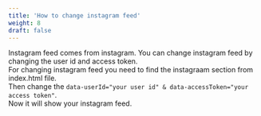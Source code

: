 ```yaml
---
title: 'How to change instagram feed'
weight: 8
draft: false
---
```

Instagram feed comes from instagram. You can change instagram feed by changing the user id and access token.  
For changing instagram feed you need to find the instagraam section from index.html file.  
Then change the `data-userId="your user id" & data-accessToken="your access token"`.  
Now it will show your instagram feed.